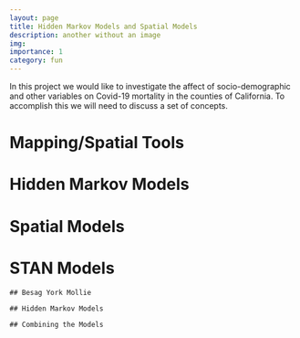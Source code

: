```yaml
---
layout: page
title: Hidden Markov Models and Spatial Models
description: another without an image
img:
importance: 1
category: fun
---
```


In this project we would like to investigate the affect of socio-demographic and other variables on Covid-19 mortality in the counties of California. To accomplish this we will need to discuss a set of concepts.

# Mapping/Spatial Tools    

# Hidden Markov Models

# Spatial Models

# STAN Models
    ## Besag York Mollie

    ## Hidden Markov Models

    ## Combining the Models
    